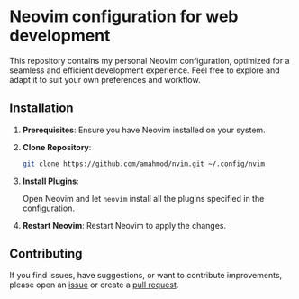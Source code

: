 # Neovim configuration for web development

This repository contains my personal Neovim configuration, optimized for a seamless and efficient development experience. Feel free to explore and adapt it to suit your own preferences and workflow.

## Installation

1. **Prerequisites**: Ensure you have Neovim installed on your system.

2. **Clone Repository**:

    ```bash
    git clone https://github.com/amahmod/nvim.git ~/.config/nvim
    ```

3. **Install Plugins**:

    Open Neovim and let `neovim` install all the plugins specified in the configuration.

4. **Restart Neovim**: Restart Neovim to apply the changes.

## Contributing

If you find issues, have suggestions, or want to contribute improvements, please open an [issue](https://github.com/amahmod/nvim/issues) or create a [pull request](https://github.com/amahmod/nvim/pulls).
